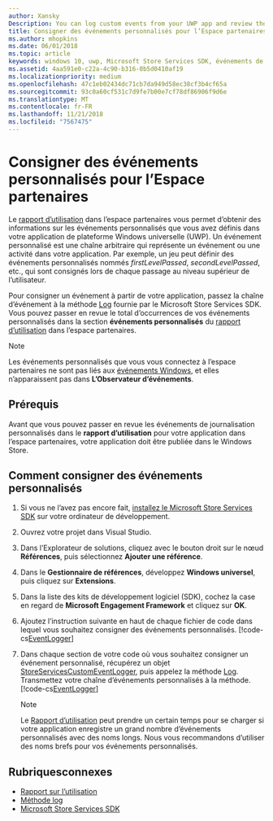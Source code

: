 ```yaml
---
author: Xansky
Description: You can log custom events from your UWP app and review those events in the Usage report in Partner Center.
title: Consigner des événements personnalisés pour l’Espace partenaires
ms.author: mhopkins
ms.date: 06/01/2018
ms.topic: article
keywords: windows 10, uwp, Microsoft Store Services SDK, événements de journal
ms.assetid: 4aa591e0-c22a-4c90-b316-0b5d0410af19
ms.localizationpriority: medium
ms.openlocfilehash: 47c1eb02434dc71cb7da949d58ec38cf3b4cf65a
ms.sourcegitcommit: 93c0a60cf531c7d9fe7b00e7cf78df86906f9d6e
ms.translationtype: MT
ms.contentlocale: fr-FR
ms.lasthandoff: 11/21/2018
ms.locfileid: "7567475"
---
```

# <a name="log-custom-events-for-partner-center"></a>Consigner des événements personnalisés pour l’Espace partenaires

Le [rapport d’utilisation](https://msdn.microsoft.com/windows/uwp/publish/usage-report) dans l’espace partenaires vous permet d’obtenir des informations sur les événements personnalisés que vous avez définis dans votre application de plateforme Windows universelle (UWP). Un événement personnalisé est une chaîne arbitraire qui représente un événement ou une activité dans votre application. Par exemple, un jeu peut définir des événements personnalisés nommés *firstLevelPassed*, *secondLevelPassed*, etc., qui sont consignés lors de chaque passage au niveau supérieur de l’utilisateur.

Pour consigner un événement à partir de votre application, passez la chaîne d’événement à la méthode [Log](https://docs.microsoft.com/uwp/api/microsoft.services.store.engagement.storeservicescustomeventlogger.log) fournie par le Microsoft Store Services SDK. Vous pouvez passer en revue le total d’occurrences de vos événements personnalisés dans la section **événements personnalisés** du [rapport d’utilisation](https://msdn.microsoft.com/windows/uwp/publish/usage-report) dans l’espace partenaires.

> [!NOTE]
> Les événements personnalisés que vous vous connectez à l’espace partenaires ne sont pas liés aux [événements Windows](https://msdn.microsoft.com/library/windows/desktop/aa964766.aspx), et elles n’apparaissent pas dans **L’Observateur d’événements**.

## <a name="prerequisites"></a>Prérequis

Avant que vous pouvez passer en revue les événements de journalisation personnalisés dans le **rapport d’utilisation** pour votre application dans l’espace partenaires, votre application doit être publiée dans le Windows Store.

## <a name="how-to-log-custom-events"></a>Comment consigner des événements personnalisés

1. Si vous ne l’avez pas encore fait, [installez le Microsoft Store Services SDK](microsoft-store-services-sdk.md#install-the-sdk) sur votre ordinateur de développement.

2. Ouvrez votre projet dans Visual Studio.

3. Dans l’Explorateur de solutions, cliquez avec le bouton droit sur le nœud **Références**, puis sélectionnez **Ajouter une référence**.

4. Dans le **Gestionnaire de références**, développez **Windows universel**, puis cliquez sur **Extensions**.

5. Dans la liste des kits de développement logiciel (SDK), cochez la case en regard de **Microsoft Engagement Framework** et cliquez sur **OK**.

6. Ajoutez l’instruction suivante en haut de chaque fichier de code dans lequel vous souhaitez consigner des événements personnalisés.
    [!code-cs[EventLogger](./code/StoreSDKSamples/cs/LogEvents.cs#EngagementNamespace)]

7. Dans chaque section de votre code où vous souhaitez consigner un événement personnalisé, récupérez un objet [StoreServicesCustomEventLogger](https://docs.microsoft.com/uwp/api/microsoft.services.store.engagement.storeservicescustomeventlogger.log), puis appelez la méthode [Log](https://docs.microsoft.com/uwp/api/microsoft.services.store.engagement.storeservicescustomeventlogger.log). Transmettez votre chaîne d’événements personnalisés à la méthode.
    [!code-cs[EventLogger](./code/StoreSDKSamples/cs/LogEvents.cs#Log)]

    > [!NOTE]
    > Le [Rapport d’utilisation](https://msdn.microsoft.com/windows/uwp/publish/usage-report) peut prendre un certain temps pour se charger si votre application enregistre un grand nombre d’événements personnalisés avec des noms longs. Nous vous recommandons d’utiliser des noms brefs pour vos événements personnalisés. 

## <a name="related-topics"></a>Rubriquesconnexes

* [Rapport sur l’utilisation](https://msdn.microsoft.com/windows/uwp/publish/usage-report)
* [Méthode log](https://docs.microsoft.com/uwp/api/microsoft.services.store.engagement.storeservicescustomeventlogger.log)
* [Microsoft Store Services SDK](https://msdn.microsoft.com/windows/uwp/monetize/microsoft-store-services-sdk)
